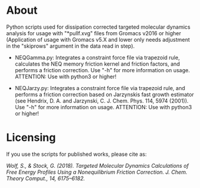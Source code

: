 # About 

Python scripts used for dissipation corrected targeted molecular dynamics analysis for usage with "\*pullf.xvg" files from Gromacs v2016 or higher (Application of usage with Gromacs v5.X and lower only needs adjustment in the "skiprows" argument in the data read in step).

* NEQGamma.py: 
Integrates a constraint force file via trapezoid rule, calculates the NEQ memory friction kernel and friction factors, and performs a friction correction. Use "-h" for more information on usage.
ATTENTION: Use with python3 or higher!

* NEQJarzy.py:
Integrates a constraint force file via trapezoid rule, and performs a friction correction based on Jarzynskis fast growth estimator (see Hendrix, D. A. and Jarzynski, C. J. Chem. Phys. 114, 5974 (2001)). Use "-h" for more information on usage. 
ATTENTION: Use with python3 or higher!

# Licensing

If you use the scripts for published works, please cite as:

_Wolf, S., & Stock, G. (2018). Targeted Molecular Dynamics Calculations of Free Energy Profiles Using a Nonequilibrium Friction Correction. J. Chem. Theory Comput., 14, 6175–6182._
